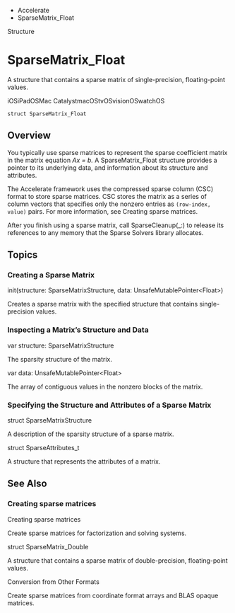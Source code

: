 

- Accelerate
-  SparseMatrix_Float 

Structure

# SparseMatrix_Float

A structure that contains a sparse matrix of single-precision, floating-point values.

iOSiPadOSMac CatalystmacOStvOSvisionOSwatchOS

``` source
struct SparseMatrix_Float
```

## Overview

You typically use sparse matrices to represent the sparse coefficient matrix in the matrix equation *Ax = b.* A SparseMatrix_Float structure provides a pointer to its underlying data, and information about its structure and attributes.

The Accelerate framework uses the compressed sparse column (CSC) format to store sparse matrices. CSC stores the matrix as a series of column vectors that specifies only the nonzero entries as `(row-index, value)` pairs. For more information, see Creating sparse matrices.

After you finish using a sparse matrix, call SparseCleanup(_:) to release its references to any memory that the Sparse Solvers library allocates.

## Topics

### Creating a Sparse Matrix

init(structure: SparseMatrixStructure, data: UnsafeMutablePointer&lt;Float>)

Creates a sparse matrix with the specified structure that contains single-precision values.

### Inspecting a Matrix’s Structure and Data

var structure: SparseMatrixStructure

The sparsity structure of the matrix.

var data: UnsafeMutablePointer&lt;Float>

The array of contiguous values in the nonzero blocks of the matrix.

### Specifying the Structure and Attributes of a Sparse Matrix

struct SparseMatrixStructure

A description of the sparsity structure of a sparse matrix.

struct SparseAttributes_t

A structure that represents the attributes of a matrix.

## See Also

### Creating sparse matrices

Creating sparse matrices

Create sparse matrices for factorization and solving systems.

struct SparseMatrix_Double

A structure that contains a sparse matrix of double-precision, floating-point values.

Conversion from Other Formats

Create sparse matrices from coordinate format arrays and BLAS opaque matrices.

